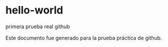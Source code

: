 # hello-world
primera prueba real github

Este documento fue generado para la prueba práctica de github.
